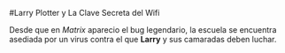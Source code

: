 #Larry Plotter y La Clave Secreta del Wifi

Desde que en *Matrix* aparecio el bug legendario, la escuela se encuentra asediada por un virus contra el que **Larry** y sus camaradas deben luchar.
